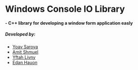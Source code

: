 # Windows Console IO Library

#### - C++ library for developing a window form application easly
##### Developed by:
- [Yoav Saroya](https://github.com/SaroyaMan)
- [Amit Shmuel](https://github.com/AmitShmuel)
- [Yftah Livny](https://github.com/shachmatos)
- [Edan Hauon](https://github.com/edanhauon)